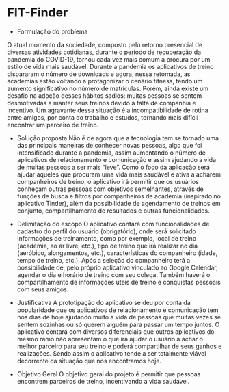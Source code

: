 # FIT-Finder

- Formulação do problema

O atual momento da sociedade, composto pelo retorno presencial de diversas
atividades cotidianas, durante o período de recuperação da pandemia do COVID-19,
tornou cada vez mais comum a procura por um estilo de vida mais saudável. Durante
a pandemia os aplicativos de treino dispararam o número de downloads e agora,
nessa retomada, as academias estão voltando a protagonizar o cenário fitness, tendo
um aumento significativo no número de matrículas.
Porém, ainda existe um desafio na adoção desses hábitos sadios: muitas
pessoas se sentem desmotivadas a manter seus treinos devido à falta de companhia
e incentivo. Um agravante dessa situação é a incompatibilidade de rotina entre
amigos, por conta do trabalho e estudos, tornando mais difícil encontrar um parceiro
de treino.

- Solução proposta
Não é de agora que a tecnologia tem se tornado uma das principais maneiras
de conhecer novas pessoas, algo que foi intensificado durante a pandemia, assim
aumentando o número de aplicativos de relacionamento e comunicação e assim
ajudando a vida de muitas pessoas a ser mais “leve”.
Como o foco da aplicação será ajudar aqueles que procuram uma vida mais
saudável e ativa a acharem companheiros de treino, o aplicativo irá permitir que os
usuários conheçam outras pessoas com objetivos semelhantes, através de funções
de busca e filtros por companheiros de academia (inspirado no aplicativo Tinder),
além da possibilidade de agendamento de treinos em conjunto, compartilhamento de
resultados e outras funcionalidades.

- Delimitação do escopo
O aplicativo contará com funcionalidades de cadastro do perfil do usuário
(obrigatório), onde será solicitado informações de treinamento, como por exemplo,
local de treino (academia, ao ar livre, etc.), tipo de treino que irá realizar no dia
(aeróbico, alongamentos, etc.), características do companheiro (idade, tempo de
treino, etc.). Após a seleção do companheiro terá a possibilidade de, pelo próprio
aplicativo vinculado ao Google Calendar, agendar o dia e horário de treino com seu
colega. Também haverá o compartilhamento de informações úteis de treino e
conquistas pessoais com seus amigos.

- Justificativa
A prototipação do aplicativo se deu por conta da popularidade que os
aplicativos de relacionamento e comunicação tem nos dias de hoje ajudando muito a
vida de pessoas que muitas vezes se sentem sozinhas ou só querem alguém para
passar um tempo juntos.
O aplicativo contará com diversos diferenciais que outros aplicativos do mesmo
ramo não apresentam o que irá ajudar o usuário a achar o melhor parceiro para seu
treino e poderá compartilhar de seus ganhos e realizações. Sendo assim o aplicativo
tende a ser totalmente viável decorrente da situação que nos encontramos hoje.

- Objetivo Geral
O objetivo geral do projeto é permitir que pessoas encontrem parceiros de
treino, incentivando a vida saudável.
